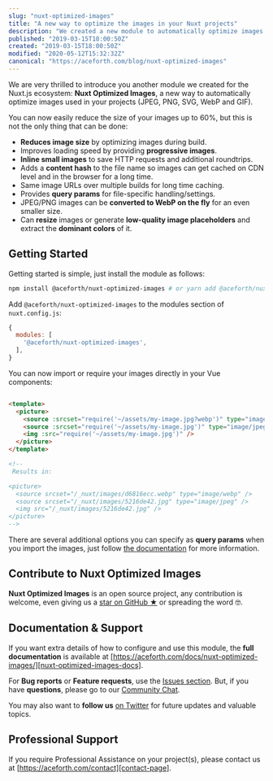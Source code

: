 ```yaml
---
slug: "nuxt-optimized-images"
title: "A new way to optimize the images in your Nuxt projects"
description: "We created a new module to automatically optimize images used in Nuxt.js projects (JPEG, PNG, SVG, WebP and GIF)."
published: "2019-03-15T18:00:50Z"
created: "2019-03-15T18:00:50Z"
modified: "2020-05-12T15:32:32Z"
canonical: "https://aceforth.com/blog/nuxt-optimized-images"
---
```


We are very thrilled to introduce you another module we created for the Nuxt.js ecosystem: **Nuxt Optimized Images**, a new way to automatically optimize images used in your projects (JPEG, PNG, SVG, WebP and GIF).

You can now easily reduce the size of your images up to 60%, but this is not the only thing that can be done:

* **Reduces image size** by optimizing images during build.
* Improves loading speed by providing **progressive images**.
* **Inline small images** to save HTTP requests and additional roundtrips.
* Adds a **content hash** to the file name so images can get cached on CDN level and in the browser for a long time.
* Same image URLs over multiple builds for long time caching.
* Provides **query params** for file-specific handling/settings.
* JPEG/PNG images can be **converted to WebP on the fly** for an even smaller size.
* Can **resize** images or generate **low-quality image placeholders** and extract the **dominant colors** of it.

## Getting Started

Getting started is simple, just install the module as follows:

```bash 
npm install @aceforth/nuxt-optimized-images # or yarn add @aceforth/nuxt-optimized-images
```

Add `@aceforth/nuxt-optimized-images` to the modules section of `nuxt.config.js`:

```js
{
  modules: [
    '@aceforth/nuxt-optimized-images',
  ],
}
```

You can now import or require your images directly in your Vue components:

```html

<template>
  <picture>
    <source :srcset="require('~/assets/my-image.jpg?webp')" type="image/webp" />
    <source :srcset="require('~/assets/my-image.jpg')" type="image/jpeg" />
    <img :src="require('~/assets/my-image.jpg')" />
  </picture>
</template>

<!-- 
 Results in:

<picture>
  <source srcset="/_nuxt/images/d6816ecc.webp" type="image/webp" />
  <source srcset="/_nuxt/images/5216de42.jpg" type="image/jpeg" />
  <img src="/_nuxt/images/5216de42.jpg" />
</picture>
-->

```


There are several additional options you can specify as **query params** when you import the images, just follow [the documentation][nuxt-optimized-images-docs-usage] for more information.


## Contribute to Nuxt Optimized Images

**Nuxt Optimized Images** is an open source project, any contribution is welcome, even giving us a [star on GitHub ★][nuxt-optimized-images-github] or spreading the word 🤓.

## Documentation & Support

If you want extra details of how to configure and use this module, the **full documentation** is available at [https://aceforth.com/docs/nuxt-optimized-images/][nuxt-optimized-images-docs].

For **Bug reports** or **Feature requests**, use the [Issues section][nuxt-optimized-images-issues]. But, if you have **questions**, please go to our [Community Chat][spectrum-chat].

You may also want to **follow us** [on Twitter][twitter] for future updates and valuable topics.

## Professional Support

If you require Professional Assistance on your project(s), please contact us at [https://aceforth.com/contact][contact-page].



[nuxt-optimized-images-docs]: https://aceforth.com/docs/nuxt-optimized-images/
[nuxt-optimized-images-docs-usage]: https://aceforth.com/docs/nuxt-optimized-images/usage/
[nuxt-optimized-images-issues]: https://github.com/aceforth/nuxt-optimized-images/issues
[nuxt-optimized-images-github]: https://github.com/aceforth/nuxt-optimized-images
[spectrum-chat]: https://spectrum.chat/bazzite/login?r=https://spectrum.chat/bazzite/open-source
[contact-page]: https://aceforth.com/contact
[twitter]: https://twitter.com/AceforthHQ
